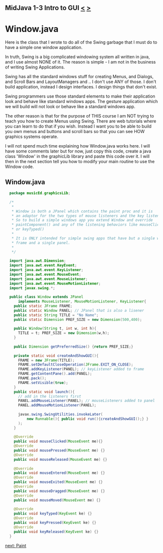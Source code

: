 ## MidJava 1-3 Intro to GUI [&LT;](MJ0102.md) [&GT;](MJ0104.md)
# Window.java
Here is the class that I wrote to do all of the Swing garbage that I must do to have a simple one window application. 

In truth, Swing is a big complicated windowing system all written in java, and I use almost NONE of it. The reason is simple - I am not in the business of writing Swing Applications. 

Swing has all the standard windows stuff for creating Menus, and Dialogs, and Scroll Bars and LayoutManagers and .. I don't use ANY of those. I don't build application, instead I design interfaces. I design things that don't exist. 

Swing programmers use those standard elements to make their application look and behave like standard windows apps. The gesture application which we will build will not look or behave like a standard windows app.

The other reason is that for the purpose of THIS course I am NOT trying to teach you how to create Menus using Swing. There are web tutorials where you can learn to do that if you wish. Instead I want you to be able to build you own menus and buttons and scroll bars so that you can see HOW graphics systems operate.

I will not spend much time explaining how Window.java works here. I will have some comments later but for now, just copy this code, create a java class 'Window' in the graphicLib library and paste this code over it. I will then in the next section tell you how to modify your main routine to use the Window code.

 ## Window.java

```java
  package musicEd.graphicsLib;
  
  /*
   *
   * Window is both a JPanel which contains the paint proc and it is
   * an adaptor for the two types of mouse listeners and the key listener.
   * So to build a simple windows app you extend Window and override
   * paintComponent() and any of the listening behaviors like mouseClicked()
   * or keyTyped()
   *
   * It is ONLY intended for simple swing apps that have but a single window
   * frame and a single panel.
   *
   */
  
  import java.awt.Dimension;
  import java.awt.event.KeyEvent;
  import java.awt.event.KeyListener;
  import java.awt.event.MouseEvent;
  import java.awt.event.MouseListener;
  import java.awt.event.MouseMotionListener;
  import javax.swing.*;
  
  public class Window extends JPanel
      implements MouseListener, MouseMotionListener, KeyListener{
    public static JFrame FRAME;
    public static Window PANEL; // JPanel that is also a lisener
    public static String TITLE = "No Name";
    public static Dimension PREF_SIZE = new Dimension(500,400);
    
    public Window(String t, int w, int h){
      TITLE = t; PREF_SIZE = new Dimension(w,h);
    }
    
    public Dimension getPreferredSize() {return PREF_SIZE;}
    
    private static void createAndShowGUI(){
      FRAME = new JFrame(TITLE);
      FRAME.setDefaultCloseOperation(JFrame.EXIT_ON_CLOSE);
      FRAME.addKeyListener(PANEL); // keyListener added to frame
      FRAME.getContentPane().add(PANEL);
      FRAME.pack();
      FRAME.setVisible(true);
    }
    public static void launch(){
      // add in the listeners first
      PANEL.addMouseListener(PANEL); // mouseListeners added to panel
      PANEL.addMouseMotionListener(PANEL);
      
      javax.swing.SwingUtilities.invokeLater(
          new Runnable(){ public void run(){createAndShowGUI();} }
      );
    }
    
    @Override
    public void mouseClicked(MouseEvent me){}
    @Override
    public void mousePressed(MouseEvent me) {}
    @Override
    public void mouseReleased(MouseEvent me) {}
    
    @Override
    public void mouseEntered(MouseEvent me) {}
    @Override
    public void mouseExited(MouseEvent me) {}
    @Override
    public void mouseDragged(MouseEvent me) {}
    @Override
    public void mouseMoved(MouseEvent me) {}
    
    @Override
    public void keyTyped(KeyEvent ke) {}
    @Override
    public void keyPressed(KeyEvent ke) {}
    @Override
    public void keyReleased(KeyEvent ke) {}
  }
```

  [next: Paint](MJ0104.md)
